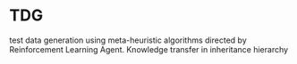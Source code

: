 # TDG
test data generation using meta-heuristic algorithms directed by Reinforcement Learning Agent. Knowledge transfer in inheritance hierarchy
